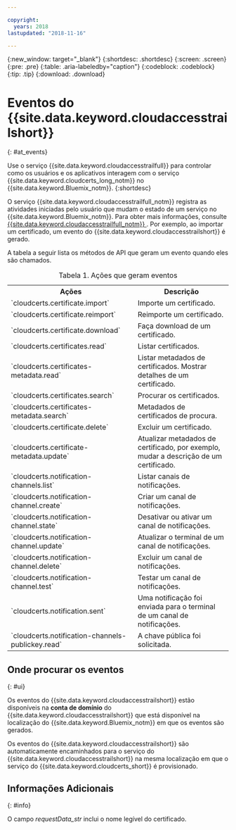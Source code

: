 ```yaml
---

copyright:
  years: 2018
lastupdated: "2018-11-16"

---
```


{:new_window: target="_blank"}
{:shortdesc: .shortdesc}
{:screen: .screen}
{:pre: .pre}
{:table: .aria-labeledby="caption"}
{:codeblock: .codeblock}
{:tip: .tip}
{:download: .download}

# Eventos do {{site.data.keyword.cloudaccesstrailshort}}  
{: #at_events}

Use o serviço {{site.data.keyword.cloudaccesstrailfull}} para controlar como os usuários e os aplicativos interagem com
o serviço {{site.data.keyword.cloudcerts_long_notm}} no {{site.data.keyword.Bluemix_notm}}.
{:shortdesc}

O serviço {{site.data.keyword.cloudaccesstrailfull_notm}} registra as atividades iniciadas pelo usuário que mudam
o estado de um serviço no {{site.data.keyword.Bluemix_notm}}. Para obter mais informações, consulte  [ {{site.data.keyword.cloudaccesstrailfull_notm}} ](/docs/services/cloud-activity-tracker/index.html#getting-started-with-cla). Por
exemplo, ao importar um certificado, um evento do {{site.data.keyword.cloudaccesstrailshort}} é gerado.

A tabela a seguir lista os métodos de API que geram um evento quando eles são chamados.

<table>
  <caption>Tabela 1. Ações que geram eventos</caption>
  <tr>
    <th>Ações</th>
	  <th>Descrição</th>
  </tr>
  <tr>
    <td>`cloudcerts.certificate.import`</td>
	  <td>Importe um certificado.</td>
  </tr>
  <tr>
    <td>`cloudcerts.certificate.reimport`</td>
	  <td>Reimporte um certificado.</td>
  </tr>
  <tr>
    <td>`cloudcerts.certificate.download`</td>
	  <td>Faça download de um certificado.</td>
  </tr>
  <tr>
    <td>`cloudcerts.certificates.read`</td>
	  <td>Listar certificados.</td>
  </tr>
  <tr>
    <td>`cloudcerts.certificates-metadata.read`</td>
	  <td>Listar metadados de certificados. Mostrar detalhes de um certificado.</td>
  </tr>
  <tr>
    <td>`cloudcerts.certificates.search`</td>
	  <td>Procurar os certificados.</td>
  </tr>
  <tr>
    <td>`cloudcerts.certificates-metadata.search`</td>
	  <td>Metadados de certificados de procura.</td>
  </tr>
  <tr>
    <td>`cloudcerts.certificate.delete`</td>
	  <td>Excluir um certificado.</td>
  </tr>
  <tr>
    <td>`cloudcerts.certificate-metadata.update`</td>
	  <td>Atualizar metadados de certificado, por exemplo, mudar a descrição de um certificado.</td>
  </tr>
  <tr>
    <td>`cloudcerts.notification-channels.list`</td>
	  <td>Listar canais de notificações.</td>
  </tr>
  <tr>
    <td>`cloudcerts.notification-channel.create`</td>
	  <td>Criar um canal de notificações.</td>
  </tr>
  <tr>
    <td>`cloudcerts.notification-channel.state`</td>
	  <td>Desativar ou ativar um canal de notificações.</td>
  </tr>
  <tr>
    <td>`cloudcerts.notification-channel.update`</td>
	  <td>Atualizar o terminal de um canal de notificações.</td>
  </tr>
  <tr>
    <td>`cloudcerts.notification-channel.delete`</td>
	  <td>Excluir um canal de notificações.</td>
  </tr>
  <tr>
    <td>`cloudcerts.notification-channel.test`</td>
	  <td>Testar um canal de notificações.</td>
  </tr>
  <tr>
    <td>`cloudcerts.notification.sent`</td>
	  <td>Uma notificação foi enviada para o terminal de um canal de notificações.</td>
  </tr>
  <tr>
    <td>`cloudcerts.notification-channels-publickey.read`</td>
	  <td>A chave pública foi solicitada.</td>
  </tr>
</table>

## Onde procurar os eventos
{: #ui}

Os eventos do {{site.data.keyword.cloudaccesstrailshort}} estão disponíveis na **conta de domínio** do {{site.data.keyword.cloudaccesstrailshort}} que está disponível na localização do {{site.data.keyword.Bluemix_notm}} em que os eventos são gerados.

Os eventos do {{site.data.keyword.cloudaccesstrailshort}} são automaticamente encaminhados para o serviço do {{site.data.keyword.cloudaccesstrailshort}} na mesma localização em que o serviço do {{site.data.keyword.cloudcerts_short}} é provisionado.

## Informações Adicionais
{: #info}

O campo *requestData_str* inclui o nome legível do certificado.
